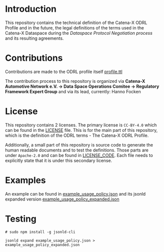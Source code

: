# Introduction
This repository contains the technical definition of the Catena-X ODRL Profile and in the future, the legal definitions of the terms used in the Catena-X Dataspace during the *Dataspace Protocol Negotiation process* and its resulting agreements.

# Contributions
Contributions are made to the ODRL profile itself [profile.ttl](./profile.ttl)

The contribution process to this repository is organized via **Catena-X Automotive Network e.V. -> Data Space Operations Comitee -> Regulatory Framework Expert Group** and via its lead, currently: Hanno Focken

# License
This repository contains 2 licenses. The primary license is `CC-BY-4.0` which can be found in the [LICENSE](./LICENSE) file. This is for the main part of this repository, which is the definition of the ODRL terms - The Catena-X ODRL Profile.

Additionally, a small part of this repository is source code to generate the human readable documents and to test the definitions. Those parts are under `Apache-2.0` and can be found in [LICENSE_CODE](./LICENSE_CODE). Each file needs to explicitly state that it is under this secondary license.

# Examples
An example can be found in [example_usage_policy.json](./example_usage_policy.json) and its jsonld expanded version [example_usage_policy_expanded.json](./example_usage_policy_expanded.json)

# Testing

```
# sudo npm install -g jsonld-cli

jsonld expand example_usage_policy.json > example_usage_policy_expanded.json
```
